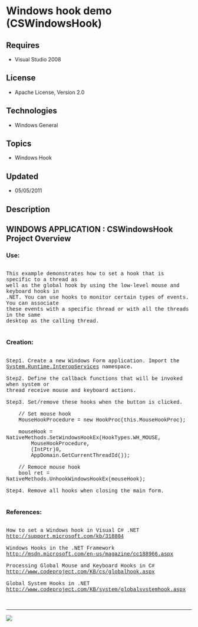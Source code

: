 # Windows hook demo (CSWindowsHook)
## Requires
- Visual Studio 2008
## License
- Apache License, Version 2.0
## Technologies
- Windows General
## Topics
- Windows Hook
## Updated
- 05/05/2011
## Description

<p style="font-family:Courier New"></p>
<h2>WINDOWS APPLICATION : CSWindowsHook Project Overview</h2>
<p style="font-family:Courier New"></p>
<h3>Use:</h3>
<p style="font-family:Courier New"><br>
This example demonstrates how to set a hook that is specific to a thread as <br>
well as the global hook by using the low-level mouse and keyboard hooks in <br>
.NET. You can use hooks to monitor certain types of events. You can associate <br>
these events with a specific thread or with all the threads in the same <br>
desktop as the calling thread.<br>
<br>
</p>
<h3>Creation:</h3>
<p style="font-family:Courier New"><br>
Step1. Create a new Windows Form application. Import the <br>
<a class="libraryLink" href="http://msdn.microsoft.com/en-US/library/System.Runtime.InteropServices.aspx" target="_blank" title="Auto generated link to System.Runtime.InteropServices">System.Runtime.InteropServices</a> namespace.<br>
<br>
Step2. Define the callback functions that will be invoked when system or &nbsp;<br>
thread receive mouse and keyboard actions.<br>
<br>
Step3. Set/remove these hooks when the button is clicked.<br>
<br>
&nbsp;&nbsp;&nbsp;&nbsp;// Set mouse hook<br>
&nbsp;&nbsp;&nbsp;&nbsp;MouseHookProcedure = new HookProc(this.MouseHookProc);<br>
<br>
&nbsp;&nbsp;&nbsp;&nbsp;mouseHook = NativeMethods.SetWindowsHookEx(HookTypes.WH_MOUSE,<br>
&nbsp;&nbsp;&nbsp;&nbsp;&nbsp;&nbsp;&nbsp;&nbsp;MouseHookProcedure,<br>
&nbsp;&nbsp;&nbsp;&nbsp;&nbsp;&nbsp;&nbsp;&nbsp;(IntPtr)0,<br>
&nbsp;&nbsp;&nbsp;&nbsp;&nbsp;&nbsp;&nbsp;&nbsp;AppDomain.GetCurrentThreadId());<br>
&nbsp; &nbsp;<br>
&nbsp;&nbsp;&nbsp;&nbsp;// Remoce mouse hook &nbsp; &nbsp; &nbsp; &nbsp; &nbsp; <br>
&nbsp;&nbsp;&nbsp;&nbsp;bool ret = NativeMethods.UnhookWindowsHookEx(mouseHook);<br>
<br>
Step4. Remove all hooks when closing the main form.<br>
<br>
</p>
<h3>References:</h3>
<p style="font-family:Courier New"><br>
How to set a Windows hook in Visual C# .NET<br>
<a target="_blank" href="http://support.microsoft.com/kb/318804">http://support.microsoft.com/kb/318804</a><br>
<br>
Windows Hooks in the .NET Framework<br>
<a target="_blank" href="http://msdn.microsoft.com/en-us/magazine/cc188966.aspx">http://msdn.microsoft.com/en-us/magazine/cc188966.aspx</a><br>
<br>
Processing Global Mouse and Keyboard Hooks in C#<br>
<a target="_blank" href="http://www.codeproject.com/KB/cs/globalhook.aspx">http://www.codeproject.com/KB/cs/globalhook.aspx</a><br>
<br>
Global System Hooks in .NET<br>
<a target="_blank" href="http://www.codeproject.com/KB/system/globalsystemhook.aspx">http://www.codeproject.com/KB/system/globalsystemhook.aspx</a><br>
<br>
<br>
</p>
<hr>
<div><a href="http://go.microsoft.com/?linkid=9759640" style="margin-top:3px"><img src="-onecodelogo">
</a></div>
